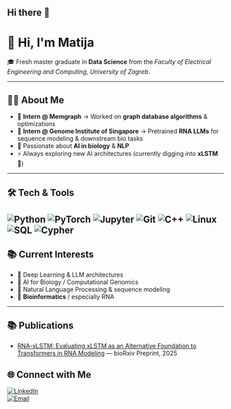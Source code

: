 ## Hi there 👋

# 👋 Hi, I'm Matija  

🎓 Fresh master graduate in **Data Science** from the *Faculty of Electrical Engineering and Computing, University of Zagreb*.  

---

## 🧑‍💻 About Me
- 💼 **Intern @ Memgraph** → Worked on **graph database algorithms** & optimizations  
- 🧬 **Intern @ Genome Institute of Singapore** → Pretrained **RNA LLMs** for sequence modeling & downstream bio tasks  
- 🔬 Passionate about **AI in biology** & **NLP**  
- ⚡ Always exploring new AI architectures (currently digging into **xLSTM** 🧩)  

---

## 🛠️ Tech & Tools  
![Python](https://img.shields.io/badge/-Python-333?style=flat&logo=python)
![PyTorch](https://img.shields.io/badge/-PyTorch-333?style=flat&logo=pytorch)
![Jupyter](https://img.shields.io/badge/-Jupyter-333?style=flat&logo=jupyter)
![Git](https://img.shields.io/badge/-Git-333?style=flat&logo=git)
![C++](https://img.shields.io/badge/-C++-333?style=flat&logo=cplusplus)
![Linux](https://img.shields.io/badge/-Linux-333?style=flat&logo=linux)
![SQL](https://img.shields.io/badge/-SQL-333?style=flat&logo=postgresql)
![Cypher](https://img.shields.io/badge/-Cypher%20Query-333?style=flat&logo=neo4j)
---

## 📚 Current Interests  
- 🧠 Deep Learning & LLM architectures
- 🧬 AI for Biology / Computational Genomics  
- 💬 Natural Language Processing & sequence modeling  
- 🧪 **Bioinformatics**  / especially RNA

---
## 📚 Publications
- [RNA-xLSTM: Evaluating xLSTM as an Alternative Foundation to Transformers in RNA Modeling](https://www.biorxiv.org/content/10.1101/2025.07.14.664653v1) — bioRxiv Preprint, 2025


## 🌐 Connect with Me  
[![LinkedIn](https://img.shields.io/badge/-LinkedIn-333?style=flat&logo=linkedin)](https://www.linkedin.com/in/matija-pintari%C4%87-366700183/)  
[![Email](https://img.shields.io/badge/-Email-333?style=flat&logo=gmail)](mailto:pintamato@gmail.com)  
